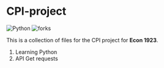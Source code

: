 # CPI-project

![Python](https://img.shields.io/badge/Python-14354C?style=for-the-badge&logo=python&logoColor=white)
![forks](https://img.shields.io/github/forks/ArieClone/CPI-project.svg)

This is a collection of files for the CPI project for **Econ 1923**.

1. Learning Python
2. API Get requests
